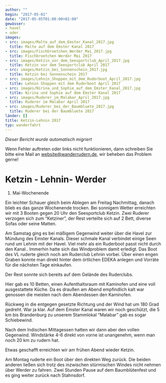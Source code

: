 ```yaml
---
author: ""
begin: "2017-05-01"
date: "2017-05-05T01:00:00+02:00"
gewässer:
- havel
- oder
images:
- src: images/Malte_auf_dem_Emster_Kanal_2017.jpg
  title: Malte auf dem Emster Kanal 2017
- src: images/Fischbroetchen_Werder_Mai_2017.jpg
  title: Fischbroetchen Werder Mai 2017
- src: images/Ketzin_vor_dem_Seesportclub_April_2017.jpg
  title: Ketzin vor dem Seesportclub April 2017
- src: images/Ketzin_bei_Sonnenschein_2017.jpg
  title: Ketzin bei Sonnenschein 2017
- src: images/Lehnin_Shoppen_mit_dem_Ruderboot_April_2017.jpg
  title: Lehnin Shoppen mit dem Ruderboot April 2017
- src: images/Nirina_und_Sophie_auf_dem_Emster_Kanal_2017.jpg
  title: Nirina und Sophie auf dem Emster Kanal 2017
- src: images/Ruderer_im_Malabar_April_2017.jpg
  title: Ruderer im Malabar April 2017
- src: images/Ruderer_bei_der_Baumbluete_2017.jpg
  title: Ruderer bei der Baumbluete 2017
länder: []
title: Ketzin-Lehnin 2017
typ: wanderfahrt
---
```



*Dieser Bericht wurde automatisch migriert*

Wenn Fehler auftreten oder links nicht funktionieren, dann schreiben Sie bitte eine Mail an website@wanderrudern.de, wir beheben das Problem gerne!



# Ketzin - Lehnin- Werder


1. Mai-Wochenende

Ein leichter Schauer gleich beim Ablegen am Freitag Nachmittag, danach blieb es das ganze Wochenende trocken. Bei sonnigem Wetter erreichten wir mit 3 Booten gegen 20 Uhr den Seesportclub Ketzin. Zwei Ruderer verzogen sich zum “Ketziner”, der Rest verteilte sich auf 2 Bett, diverse Sofas oder seine Matten.

Am Samstag ging es bei mäßigem Gegenwind weiter über die Havel zur Mündung des Emster Kanals. Dieser schmale Kanal verbindet einige Seen rund um Lehnin mit der Havel. Viel mehr als ein Ruderboot passt nicht durch den Kanal.. Immerhin hatte sich das Windproblem damit erledigt. Das Boot des VL ruderte gleich noch am Ruderclub Lehnin vorbei. Über einen engen Graben konnte man direkt hinter dem örtlichen EDEKA anlegen und Vorräte für die nächsten Tage einkaufen.

Der Rest sonnte sich bereits auf dem Gelände des Ruderclubs.

Hier gab es 10 Betten, einen Aufenthaltsraum mit Kaminofen und eine voll ausgestattete Küche. Da es draußen am Abend empfindlich kalt war genossen die meisten nach dem Abendessen den Kaminofen.

Rückweg in die entgegen gesetzte Richtung und der Wind hat um 180 Grad gedreht. War ja klar. Auf dem Emster Kanal waren wir noch geschützt, die 5 km bis Brandenburg zu unserem Stammlokal “Malabar” gab es sogar Schiebewind.

Nach dem Indischen Mittagessen hatten wir dann aber den vollen Gegenwind. Windstärke 4-6 direkt von vorne ist unangenehm, wenn man noch 20 km zu rudern hat.

Etwas geschafft erreichten wir am frühen Abend wieder Ketzin.

Am Montag ruderte ein Boot über den direkten Weg zurück. Die beiden anderen ließen sich trotz des inzwischen stürmischen Windes nicht nehmen über Werder zu fahren. Zwei Stunden Pause auf dem Baumblütenfest und es ging weiter zurück nach Stahnsdorf.